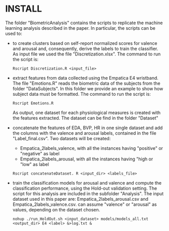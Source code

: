 # INSTALL

The folder "BiometricAnalysis" contains the scripts to replicate the machine learning analysis described in the paper. In particular, the scripts can be used to:

- to create clusters based on self-report normalized scores for valence and arousal and, consequently, derive the labels to train the classifier.  As input file we used the file "Discretization.xlsx". The command to run the script is:

  ```
  Rscript Discretization.R <input_file> 
  ```

- extract features from data collected using the Empatica E4 wristband. The file "Emotions.R" reads the biometric data of the subjects from the folder "DataSubjects". In this folder we provide an example to show how subject data must be formatted. The command to run the script is:

  ```
  Rscript Emotions.R
  ```

  As output, one dataset for each physiological measures is created with the features extracted. The dataset can be find in the folder "Dataset"

- concatenate the features of EDA, BVP, HR in one single dataset and add the columns with the valence and arousal labels, contained in the file "Label_final.csv". Two datasets will be created: 

  - Empatica_2labels_valence, with all the instances having "positive" or "negative" as label
  - Empatica_2labels_arousal, with all the instances having "high or "low" as label

  ```
  Rscript concatenateDataset. R <input_dir> <labels_file>
  ```

  

- train the classification models for arousal and valence and compute the classification performance, using the Hold-out validation setting. The script for this analysis are included in the subfolder "Analysis". The input dataset used in this paper are: Empatica_2labels_arousal.csv and Empatica_2labels_valence.csv. <label> can assume "valence" or "arousal" as values, depending on the dataset chosen.

  ```
  nohup ./run_HoldOut.sh <input_dataset> models/models_all.txt <output_dir> E4 <label> &>log.txt &
  
  ```

  



